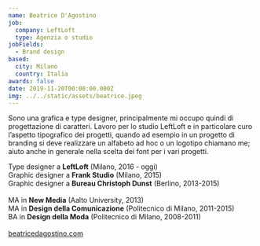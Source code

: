 ```yaml
---
name: Beatrice D'Agostino
job:
  company: LeftLoft
  type: Agenzia o studio
jobFields:
  - Brand design
based:
  city: Milano
  country: Italia
awards: false
date: 2019-11-20T00:00:00.000Z
img: ../../static/assets/beatrice.jpeg
---
```


Sono una grafica e type designer, principalmente mi occupo quindi di
progettazione di caratteri. Lavoro per lo studio LeftLoft e in
particolare curo l’aspetto tipografico dei progetti, quando ad
esempio in un progetto di branding si deve realizzare un alfabeto ad
hoc o un logotipo chiamano me; aiuto anche in generale nella scelta
dei font per i vari progetti.

Type designer a **LeftLoft** (Milano, 2016 - oggi)  
Graphic designer a **Frank Studio** (Milano, 2015)  
Graphic designer a **Bureau Christoph Dunst** (Berlino, 2013-2015)<br/><br/>
MA in **New Media** (Aalto University, 2013)  
MA in **Design della Comunicazione** (Politecnico di Milano, 2011-2015)  
BA in **Design della Moda** (Politecnico di Milano, 2008-2011)<br/><br/>
[beatricedagostino.com](http://beatricedagostino.com/)
